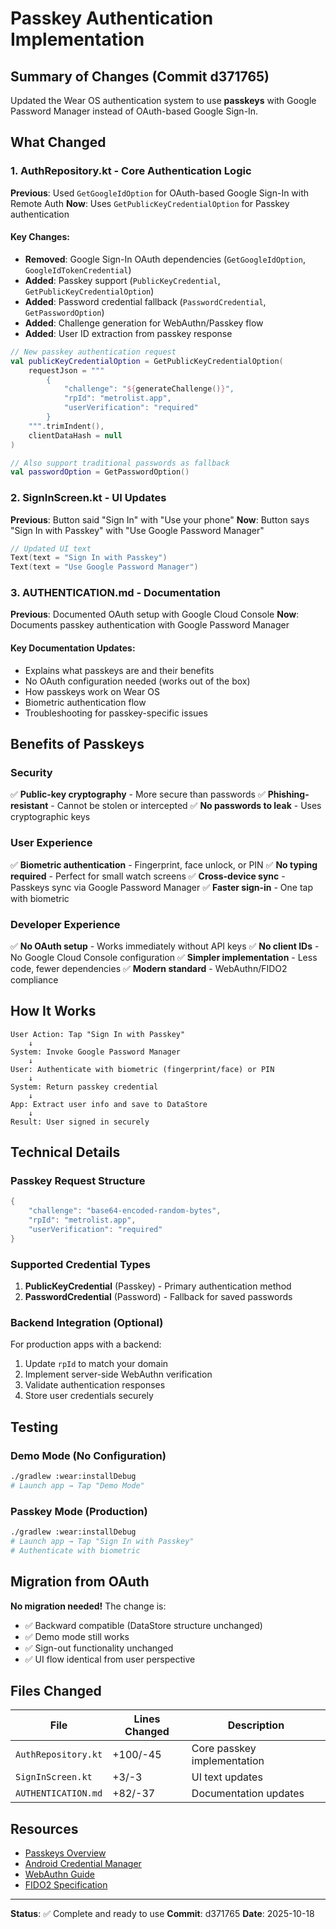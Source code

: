 # Passkey Authentication Implementation

## Summary of Changes (Commit d371765)

Updated the Wear OS authentication system to use **passkeys** with Google Password Manager instead of OAuth-based Google Sign-In.

## What Changed

### 1. AuthRepository.kt - Core Authentication Logic

**Previous**: Used `GetGoogleIdOption` for OAuth-based Google Sign-In with Remote Auth
**Now**: Uses `GetPublicKeyCredentialOption` for Passkey authentication

#### Key Changes:
- **Removed**: Google Sign-In OAuth dependencies (`GetGoogleIdOption`, `GoogleIdTokenCredential`)
- **Added**: Passkey support (`PublicKeyCredential`, `GetPublicKeyCredentialOption`)
- **Added**: Password credential fallback (`PasswordCredential`, `GetPasswordOption`)
- **Added**: Challenge generation for WebAuthn/Passkey flow
- **Added**: User ID extraction from passkey response

```kotlin
// New passkey authentication request
val publicKeyCredentialOption = GetPublicKeyCredentialOption(
    requestJson = """
        {
            "challenge": "${generateChallenge()}",
            "rpId": "metrolist.app",
            "userVerification": "required"
        }
    """.trimIndent(),
    clientDataHash = null
)

// Also support traditional passwords as fallback
val passwordOption = GetPasswordOption()
```

### 2. SignInScreen.kt - UI Updates

**Previous**: Button said "Sign In" with "Use your phone"
**Now**: Button says "Sign In with Passkey" with "Use Google Password Manager"

```kotlin
// Updated UI text
Text(text = "Sign In with Passkey")
Text(text = "Use Google Password Manager")
```

### 3. AUTHENTICATION.md - Documentation

**Previous**: Documented OAuth setup with Google Cloud Console
**Now**: Documents passkey authentication with Google Password Manager

#### Key Documentation Updates:
- Explains what passkeys are and their benefits
- No OAuth configuration needed (works out of the box)
- How passkeys work on Wear OS
- Biometric authentication flow
- Troubleshooting for passkey-specific issues

## Benefits of Passkeys

### Security
✅ **Public-key cryptography** - More secure than passwords
✅ **Phishing-resistant** - Cannot be stolen or intercepted
✅ **No passwords to leak** - Uses cryptographic keys

### User Experience
✅ **Biometric authentication** - Fingerprint, face unlock, or PIN
✅ **No typing required** - Perfect for small watch screens
✅ **Cross-device sync** - Passkeys sync via Google Password Manager
✅ **Faster sign-in** - One tap with biometric

### Developer Experience
✅ **No OAuth setup** - Works immediately without API keys
✅ **No client IDs** - No Google Cloud Console configuration
✅ **Simpler implementation** - Less code, fewer dependencies
✅ **Modern standard** - WebAuthn/FIDO2 compliance

## How It Works

```
User Action: Tap "Sign In with Passkey"
    ↓
System: Invoke Google Password Manager
    ↓
User: Authenticate with biometric (fingerprint/face) or PIN
    ↓
System: Return passkey credential
    ↓
App: Extract user info and save to DataStore
    ↓
Result: User signed in securely
```

## Technical Details

### Passkey Request Structure
```kotlin
{
    "challenge": "base64-encoded-random-bytes",
    "rpId": "metrolist.app",
    "userVerification": "required"
}
```

### Supported Credential Types
1. **PublicKeyCredential** (Passkey) - Primary authentication method
2. **PasswordCredential** (Password) - Fallback for saved passwords

### Backend Integration (Optional)
For production apps with a backend:
1. Update `rpId` to match your domain
2. Implement server-side WebAuthn verification
3. Validate authentication responses
4. Store user credentials securely

## Testing

### Demo Mode (No Configuration)
```bash
./gradlew :wear:installDebug
# Launch app → Tap "Demo Mode"
```

### Passkey Mode (Production)
```bash
./gradlew :wear:installDebug
# Launch app → Tap "Sign In with Passkey"
# Authenticate with biometric
```

## Migration from OAuth

**No migration needed!** The change is:
- ✅ Backward compatible (DataStore structure unchanged)
- ✅ Demo mode still works
- ✅ Sign-out functionality unchanged
- ✅ UI flow identical from user perspective

## Files Changed

| File | Lines Changed | Description |
|------|---------------|-------------|
| `AuthRepository.kt` | +100/-45 | Core passkey implementation |
| `SignInScreen.kt` | +3/-3 | UI text updates |
| `AUTHENTICATION.md` | +82/-37 | Documentation updates |

## Resources

- [Passkeys Overview](https://developers.google.com/identity/passkeys)
- [Android Credential Manager](https://developer.android.com/training/sign-in/credential-manager)
- [WebAuthn Guide](https://webauthn.io/)
- [FIDO2 Specification](https://fidoalliance.org/fido2/)

---

**Status**: ✅ Complete and ready to use
**Commit**: d371765
**Date**: 2025-10-18
